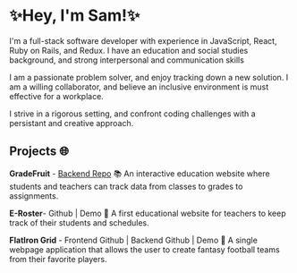 # ✨Hey, I'm Sam!✨

I'm a full-stack software developer with experience in JavaScript, React, Ruby on Rails, and Redux. I have an education and social studies background, and strong interpersonal and communication skills

I am a passionate problem solver, and enjoy tracking down a new solution. I am a willing collaborator, and believe an inclusive environment is must effective for a workplace. 

I strive in a rigorous setting, and confront coding challenges with a persistant and creative approach. 

## Projects  🌐

**GradeFruit** - [Backend Repo](https://github.com/sshearer101/GradeFruit-Backend) 
 📚 An interactive education website where students and teachers can track data from classes to grades to assignments.

**E-Roster**- Github | Demo 
 🍎 A first educational website for teachers to keep track of their students and schedules.

**FlatIron Grid** - Frontend Github  |  Backend Github | Demo 
 🏈 A single webpage application that allows the user to create fantasy football teams from their favorite players.
